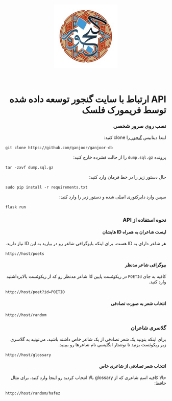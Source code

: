 <h1 align="center">
	<img width="200" src="static/ganjoor.jpg" alt="Aur">
	<br>
	<br>
</h1>

<div dir="rtl">
	<h1>API ارتباط با سایت گنجور توسعه داده شده توسط فریمورک فلسک</h1>
</div>
<div dir="rtl">
	<h3>نصب روی سرور شخصی</h3>
	

ابتدا دیتابیس <a href='https://github.com/ganjoor/ganjoor-db'>گنجور </a> را clone کنید:

</div>

`git clone https://github.com/ganjoor/ganjoor-db`

<div dir="rtl">
	پرونده <code>dump.sql.gz</code> را از حالت فشرده خارج کنید:

</div>

`tar -zxvf dump.sql.gz`


<div dir="rtl">
	حال دستور زیر را در خط فرمان وارد کنید:
</div>

`sudo pip install -r requirements.txt`
<br />

<div dir="rtl">
	سپس وارد دایرکتوری اصلی شده و دستور زیر را وارد کنید:
</div>

`flask run`
<br />

<div dir="rtl">
	<h3>نحوه استفاده از API</h3>
</div>

<div dir="rtl">
	<h4>لیست شاعران به همراه ID هایشان</h4>
	هر شاعر دارای یه ID هست، برای اینکه بایوگرافی شاعر رو در بیارید به این ID نیاز دارید.

</div>


`http://host/poets`
<br />



<div dir="rtl">
	<h4>بیوگرافی شاعر مدنظر</h4>
	کافیه به جای <code>POETId</code> در ریکوئست پایین Id شاعر مدنظر رو که از ریکوئست بالابرداشتید وارد کنید.

</div>


`http://host/poet?id=POETID`
<br />


<div dir="rtl">
	<h4>انتخاب شعر به صورت تصادفی</h4>
</div>

`http://host/random`
<br />


<div dir="rtl">
	<h3>گلاسری شاعران</h3>
</div>

<div dir="rtl">
برای اینکه بتونید یک شعر تصادفی از یک شاعر خاص داشته باشید، می‌تونید به گلاسری زیر ریکوئست بزنید تا نوشتار انگلیسی نام‌ شاعر‌ها رو ببینید.

</div>


`http://host/glossary`
<br />



<div dir="rtl">
	<h4>انتخاب شعر تصادفی از شاعری خاص</h4>
	حالا کافیه اسم شاعری که از glossary بالا انتخاب کردید رو اینجا وارد کنید، برای مثال حافظ:

</div>

`http://host/random/hafez`
<br />

